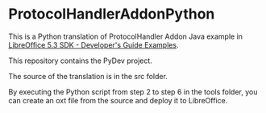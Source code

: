 # ProtocolHandlerAddonPython

This is a Python translation of ProtocolHandler Addon Java example in <a href="http://api.libreoffice.org/examples/DevelopersGuide/examples.html#Components">LibreOffice 5.3 SDK - Developer's Guide Examples</a>.

This repository contains the PyDev project.

The source of the translation is in the src folder.

By executing the Python script from step 2 to step 6 in the tools folder, you can create an oxt file from the source and deploy it to LibreOffice.
